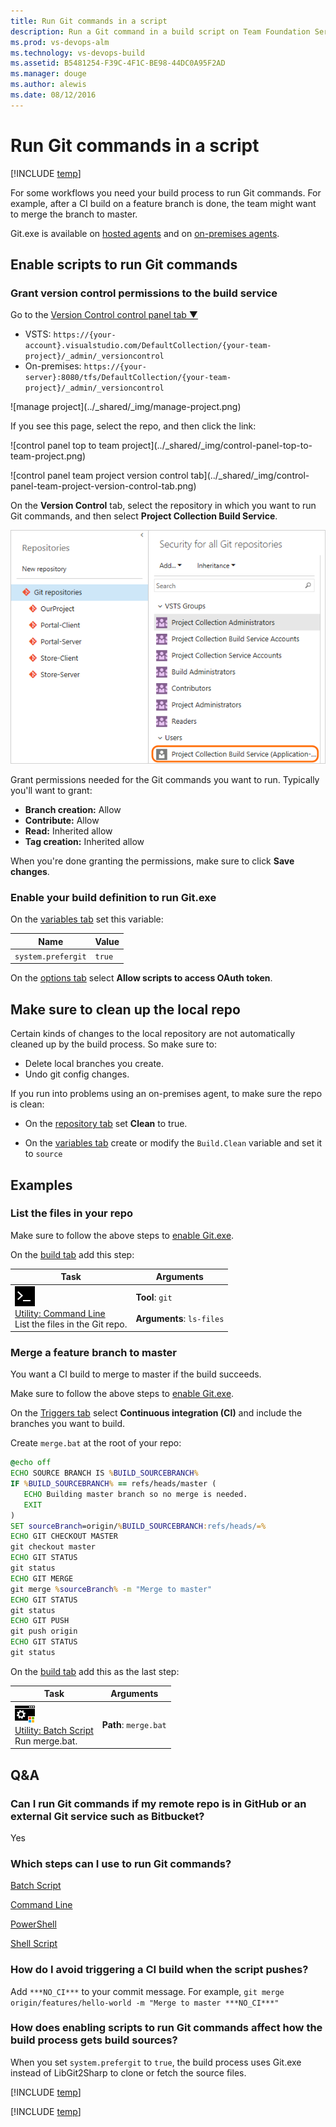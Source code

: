 ```yaml
---
title: Run Git commands in a script
description: Run a Git command in a build script on Team Foundation Server or Visual Studio Team Services.
ms.prod: vs-devops-alm
ms.technology: vs-devops-build
ms.assetid: B5481254-F39C-4F1C-BE98-44DC0A95F2AD
ms.manager: douge
ms.author: alewis
ms.date: 08/12/2016
---
```


# Run Git commands in a script

[!INCLUDE [temp](../_shared/version.md)]

For some workflows you need your build process to run Git commands. For example, after a CI build on a feature branch is done, the team might want to merge the branch to master.  

Git.exe is available on [hosted agents](../concepts/agents/hosted.md) and on [on-premises agents](../concepts/agents/agents.md).


<a name="enable"></a>
## Enable scripts to run Git commands

### Grant version control permissions to the build service

Go to the <a data-toggle="collapse" href="#expando-version-control-permissions">Version Control control panel tab &#x25BC;</a>

<div class="collapse" id="expando-version-control-permissions">

<ul>
<li>VSTS: <code>https:&#x2F;&#x2F;{your-account}.visualstudio.com/DefaultCollection/{your-team-project}/_admin/_versioncontrol</code></li>

<li>On-premises: <code>https:&#x2F;&#x2F;{your-server}:8080/tfs/DefaultCollection/{your-team-project}/_admin/_versioncontrol</code></li>
</ul>

<p>![manage project](../_shared/_img/manage-project.png)</p>

<p>If you see this page, select the repo, and then click the link:</p>

<p>![control panel top to team project](../_shared/_img/control-panel-top-to-team-project.png)</p>

<p>![control panel team project version control tab](../_shared/_img/control-panel-team-project-version-control-tab.png)</p>

</div>

On the **Version Control** tab, select the repository in which you want to run Git commands, and then select **Project Collection Build Service**.

![permissions](_img/control-panel-version-control-project-collection-build-service.png)

Grant permissions needed for the Git commands you want to run. Typically you'll want to grant:

* **Branch creation:**  Allow
* **Contribute:**  Allow
* **Read:**  Inherited allow
* **Tag creation:**  Inherited allow

When you're done granting the permissions, make sure to click **Save changes**.


### Enable your build definition to run Git.exe

On the [variables tab](../concepts/definitions/build/variables.md) set this variable:

| Name | Value |
|---|---|
| ```system.prefergit``` | ```true``` |

On the [options tab](../concepts/definitions/build/options.md) select **Allow scripts to access OAuth token**.

## Make sure to clean up the local repo

Certain kinds of changes to the local repository are not automatically cleaned up by the build process. So make sure to:

* Delete local branches you create.
* Undo git config changes.

If you run into problems using an on-premises agent, to make sure the repo is clean:

* On the [repository tab](../concepts/definitions/build/repository.md) set **Clean** to true.

* On the [variables tab](../concepts/definitions/build/variables.md) create or modify the ```Build.Clean``` variable and set it to ```source```

## Examples


### List the files in your repo

Make sure to follow the above steps to [enable Git.exe](#enable).

On the [build tab](../tasks/index.md) add this step:

| Task | Arguments |
| ---- | --------- |
| ![](../tasks/utility/_img/command-line.png)<br/>[Utility: Command Line](../tasks/utility/command-line.md)<br />List the files in the Git repo. | **Tool**: `git`<br /><br />**Arguments**: `ls-files` |

### Merge a feature branch to master

You want a CI build to merge to master if the build succeeds.

Make sure to follow the above steps to [enable Git.exe](#enable).

On the [Triggers tab](../concepts/definitions/build/triggers.md) select **Continuous integration (CI)** and include the branches you want to build.

Create ```merge.bat``` at the root of your repo:

```bat
@echo off
ECHO SOURCE BRANCH IS %BUILD_SOURCEBRANCH%
IF %BUILD_SOURCEBRANCH% == refs/heads/master (
   ECHO Building master branch so no merge is needed.
   EXIT
)
SET sourceBranch=origin/%BUILD_SOURCEBRANCH:refs/heads/=%
ECHO GIT CHECKOUT MASTER
git checkout master
ECHO GIT STATUS
git status
ECHO GIT MERGE
git merge %sourceBranch% -m "Merge to master"
ECHO GIT STATUS
git status
ECHO GIT PUSH
git push origin
ECHO GIT STATUS
git status
```

On the [build tab](../tasks/index.md) add this as the last step:

| Task | Arguments |
| ---- | --------- |
| ![](../tasks/utility/_img/batch-script.png)<br/>[Utility: Batch Script](../tasks/utility/batch-script.md)<br />Run merge.bat. | **Path**: `merge.bat` |

## Q&A

<!-- BEGINSECTION class="md-qanda" -->


### Can I run Git commands if my remote repo is in GitHub or an external Git service such as Bitbucket?

Yes


### Which steps can I use to run Git commands?

[Batch Script](../tasks/utility/batch-script.md)

[Command Line](../tasks/utility/command-line.md)

[PowerShell](../tasks/utility/powershell.md)

[Shell Script](../tasks/utility/shell-script.md)


### How do I avoid triggering a CI build when the script pushes?

Add ```***NO_CI***``` to your commit message. For example, ```git merge origin/features/hello-world -m "Merge to master ***NO_CI***"```


### How does enabling scripts to run Git commands affect how the build process gets build sources?

When you set ```system.prefergit``` to ```true```, the build process uses Git.exe instead of LibGit2Sharp to clone or fetch the source files.

[!INCLUDE [temp](../_shared/qa-agents.md)]

[!INCLUDE [temp](../_shared/qa-versions.md)]

<!-- ENDSECTION -->
